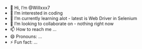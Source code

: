 - 👋 Hi, I’m @Willxxx7
- 👀 I’m interested in coding 
- 🌱 I’m currently learning alot - latest is Web Driver in Selenium
- 💞️ I’m looking to collaborate on - nothing right now
- 📫 How to reach me ...
- 😄 Pronouns: ...
- ⚡ Fun fact: ...

<!---
Willxxx7/Willxxx7 is a ✨ special ✨ repository because its `README.md` (this file) appears on your GitHub profile.
You can click the Preview link to take a look at your changes.
--->
